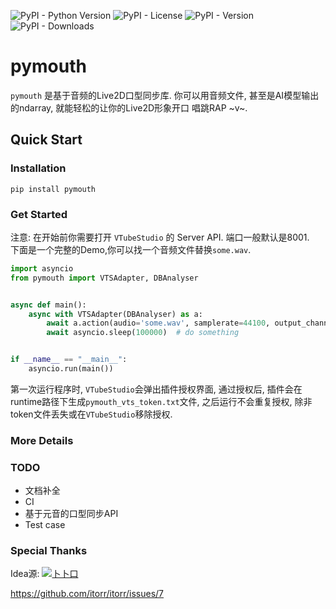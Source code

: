 ![PyPI - Python Version](https://img.shields.io/pypi/pyversions/pymouth)
![PyPI - License](https://img.shields.io/pypi/l/pymouth?link=https%3A%2F%2Fgithub.com%2Forganics2016%2Fpymouth%2Fblob%2Fmaster%2FLICENSE)
![PyPI - Version](https://img.shields.io/pypi/v/pymouth?link=https%3A%2F%2Fpypi.org%2Fproject%2Fpymouth%2F)
![PyPI - Downloads](https://img.shields.io/pypi/dm/pymouth?link=https%3A%2F%2Fpypi.org%2Fproject%2Fpymouth%2F)

# pymouth

`pymouth` 是基于音频的Live2D口型同步库. 你可以用音频文件, 甚至是AI模型输出的ndarray, 就能轻松的让你的Live2D形象开口
唱跳RAP ~v~.

## Quick Start

### Installation

```shell
pip install pymouth
```

### Get Started

注意: 在开始前你需要打开 `VTubeStudio` 的 Server API. 端口一般默认是8001.<br>
下面是一个完整的Demo,你可以找一个音频文件替换`some.wav`.<br>

```python
import asyncio
from pymouth import VTSAdapter, DBAnalyser


async def main():
    async with VTSAdapter(DBAnalyser) as a:
        await a.action(audio='some.wav', samplerate=44100, output_channels=1)
        await asyncio.sleep(100000)  # do something


if __name__ == "__main__":
    asyncio.run(main())
```

第一次运行程序时, `VTubeStudio`会弹出插件授权界面, 通过授权后, 插件会在runtime路径下生成`pymouth_vts_token.txt`文件,
之后运行不会重复授权, 除非token文件丢失或在`VTubeStudio`移除授权.

### More Details

### TODO

- 文档补全
- CI
- 基于元音的口型同步API
- Test case

### Special Thanks

Idea源:
[![](https://avatars.githubusercontent.com/u/1933673?s=40)卜卜口](https://github.com/itorr)

https://github.com/itorr/itorr/issues/7